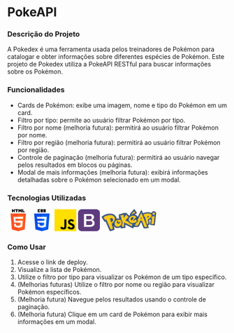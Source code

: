 <h1>PokeAPI</h1>

<h3>Descrição do Projeto</h3>
A Pokedex é uma ferramenta usada pelos treinadores de Pokémon para catalogar e obter informações sobre diferentes espécies de Pokémon. Este projeto de Pokedex utiliza a PokeAPI RESTful para buscar informações sobre os Pokémon.

<h3>Funcionalidades</h3>
<ul>
    <li>Cards de Pokémon: exibe uma imagem, nome e tipo do Pokémon em um card.</li>
    <li>Filtro por tipo: permite ao usuário filtrar Pokémon por tipo.</li>
    <li>Filtro por nome (melhoria futura): permitirá ao usuário filtrar Pokémon por nome.</li>
    <li>Filtro por região (melhoria futura): permitirá ao usuário filtrar Pokémon por região.</li>
    <li>Controle de paginação (melhoria futura): permitirá ao usuário navegar pelos resultados em blocos ou páginas.</li>
    <li>Modal de mais informações (melhoria futura): exibirá informações detalhadas sobre o Pokémon selecionado em um modal.</li>
</ul>

<h3>Tecnologias Utilizadas</h3>
<div class="d-flex flex-wrap gap-4">
    <img src="README-Content/html-5.png" alt="html-logo" height="50" title="HTML">
    <img src="README-Content/css-3.png" alt="css-logo" height="50" title="CSS">
    <img src="README-Content/js.png" alt="javascript-logo" height="50" title="Javascript">
    <img src="README-Content/bootstrap.png" alt="bootstrap-logo" height="50" title="Bootstrap">
    <img src="README-Content/pokeapi.png" alt="pokepi-logo" height="50" title="PokeAPI">
</div>

<h3>Como Usar</h3>
<ol>
    <li>Acesse o link de deploy.</li>
    <li>Visualize a lista de Pokémon.</li>
    <li>Utilize o filtro por tipo para visualizar os Pokémon de um tipo específico.</li>
    <li>(Melhorias futuras) Utilize o filtro por nome ou região para visualizar Pokémon específicos.</li>
    <li>(Melhoria futura) Navegue pelos resultados usando o controle de paginação.</li>
    <li>(Melhoria futura) Clique em um card de Pokémon para exibir mais informações em um modal.</li>
</ol>